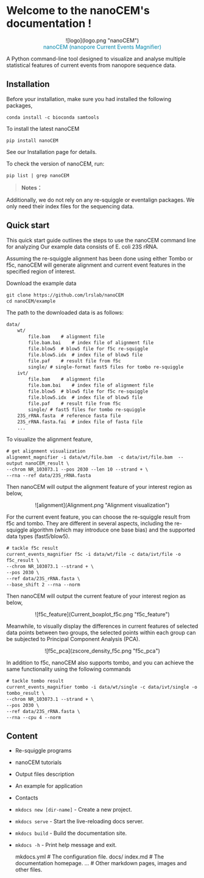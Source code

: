 # Welcome to the nanoCEM's documentation !


 <center>![logo](logo.png "nanoCEM") </center>


<center><span style="color:#0084A9;">nanoCEM (nanopore Current Events Magnifier) </span></center>

A Python command-line tool designed to  visualize and analyse multiple statistical features of current events from nanopore sequence data.

## Installation

Before your installation, make sure you had installed the following packages,

    conda install -c bioconda samtools 

To install the latest nanoCEM

    pip install nanoCEM

See our Installation page for details. 

To check the version of nanoCEM, run:

    pip list | grep nanoCEM


> **Notes：** 

Additionally, we do not rely on any re-squiggle or 
eventalign packages. We only need their index files for the sequencing data.



## Quick start
This quick start guide outlines the steps to use the nanoCEM command line for analyzing 
Our example data consists of E. coli 23S rRNA. 

Assuming the re-squiggle alignment has been done using either Tombo or f5c,
nanoCEM will generate alignment and current event features in the specified region of interest.

Download the example data

    git clone https://github.com/lrslab/nanoCEM
    cd nanoCEM/example

The path to the downloaded data is as follows:

    data/
        wt/
            file.bam    # alignment file
            file.bam.bai    # index file of alignment file
            file.blow5  # blow5 file for f5c re-squiggle
            file.blow5.idx  # index file of blow5 file
            file.paf    # result file from f5c
            single/ # single-format fast5 files for tombo re-squiggle
        ivt/
            file.bam    # alignment file
            file.bam.bai    # index file of alignment file
            file.blow5  # blow5 file for f5c re-squiggle
            file.blow5.idx  # index file of blow5 file
            file.paf    # result file from f5c
            single/ # fast5 files for tombo re-squiggle
        23S_rRNA.fasta  # reference fasta file
        23S_rRNA.fasta.fai  # index file of fasta file
        ...     

To visualize the alignment feature, 

    # get alignment visualization 
    alignemnt_magnifier -i data/wt/file.bam  -c data/ivt/file.bam  --output nanoCEM_result \
    --chrom NR_103073.1 --pos 2030 --len 10 --strand + \
    --rna --ref data/23S_rRNA.fasta 

Then nanoCEM will output the alignment feature of your interest region as below,

<center>![alignment](Alignment.png "Alignment visualization") </center>

For the current event feature, you can choose the re-squiggle result from f5c and tombo. 
They are different in several aspects, including the re-squiggle algorithm 
(which may introduce one base bias) and the supported data types (fast5/blow5).

    # tackle f5c result
    current_events_magnifier f5c -i data/wt/file -c data/ivt/file -o f5c_result \
    --chrom NR_103073.1 --strand + \
    --pos 2030 \
    --ref data/23S_rRNA.fasta \
    --base_shift 2 --rna --norm

Then nanoCEM will output the current feature of your interest region as below,

<center>![f5c_feature](Current_boxplot_f5c.png "f5c_feature") </center>

Meanwhile, to visually display the differences in current features 
of selected data points between two groups, 
the selected points within each group can be subjected to Principal Component Analysis (PCA).

<center>![f5c_pca](zscore_density_f5c.png "f5c_pca") </center>

In addition to f5c, nanoCEM also supports tombo, 
and you can achieve the same functionality using the following commands

    # tackle tombo result
    current_events_magnifier tombo -i data/wt/single -c data/ivt/single -o tombo_result \
    --chrom NR_103073.1 --strand + \
    --pos 2030 \
    --ref data/23S_rRNA.fasta \
    --rna --cpu 4 --norm
## Content

* Re-squiggle programs
* nanoCEM tutorials
* Output files description
* An example for application
* Contacts
* `mkdocs new [dir-name]` - Create a new project.
* `mkdocs serve` - Start the live-reloading docs server.
* `mkdocs build` - Build the documentation site.
* `mkdocs -h` - Print help message and exit.



    mkdocs.yml    # The configuration file.
    docs/
        index.md  # The documentation homepage.
        ...       # Other markdown pages, images and other files.
